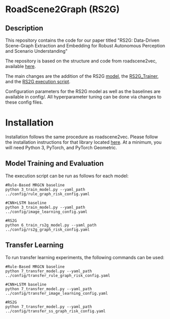 # RoadScene2Graph (RS2G)

## Description
This repository contains the code for our paper titled "RS2G: Data-Driven Scene-Graph Extraction and Embedding for Robust Autonomous Perception and Scenario Understanding"

The repository is based on the structure and code from roadscene2vec, available [here](https://github.com/AICPS/roadscene2vec).

The main changes are the addition of the RS2G [model](https://github.com/AICPS/RS2G/blob/main/learning/model/rs2g.py), the [RS2G_Trainer](https://github.com/AICPS/RS2G/blob/main/learning/util/rs2g_trainer.py), and the [RS2G execution script](https://github.com/AICPS/RS2G/blob/main/scripts/6_train_rs2g_model.py).

Configuration parameters for the RS2G model as well as the baselines are available in config/. All hyperparameter tuning can be done via changes to these config files.

# Installation
Installation follows the same procedure as roadscene2vec. Please follow the installation instructions for that library located [here](https://github.com/AICPS/roadscene2vec/blob/main/README.md#general-python-setup). At a minimum, you will need Python 3, PyTorch, and PyTorch Geometric. 


## Model Training and Evaluation

The execution script can be run as follows for each model:
```
#Rule-Based MRGCN baseline
python 3_train_model.py --yaml_path ../config/rule_graph_risk_config.yaml  

#CNN+LSTM baseline
python 3_train_model.py --yaml_path ../config/image_learning_config.yaml

#RS2G
python 6_train_rs2g_model.py --yaml_path ../config/rs2g_graph_risk_config.yaml
```

## Transfer Learning

To run transfer learning experiments, the following commands can be used:
```
#Rule-Based MRGCN baseline
python 7_transfer_model.py --yaml_path ../config/transfer_rule_graph_risk_config.yaml

#CNN+LSTM baseline
python 7_transfer_model.py --yaml_path ../config/transfer_image_learning_config.yaml

#RS2G
python 7_transfer_model.py --yaml_path ../config/transfer_ss_graph_risk_config.yaml
```

